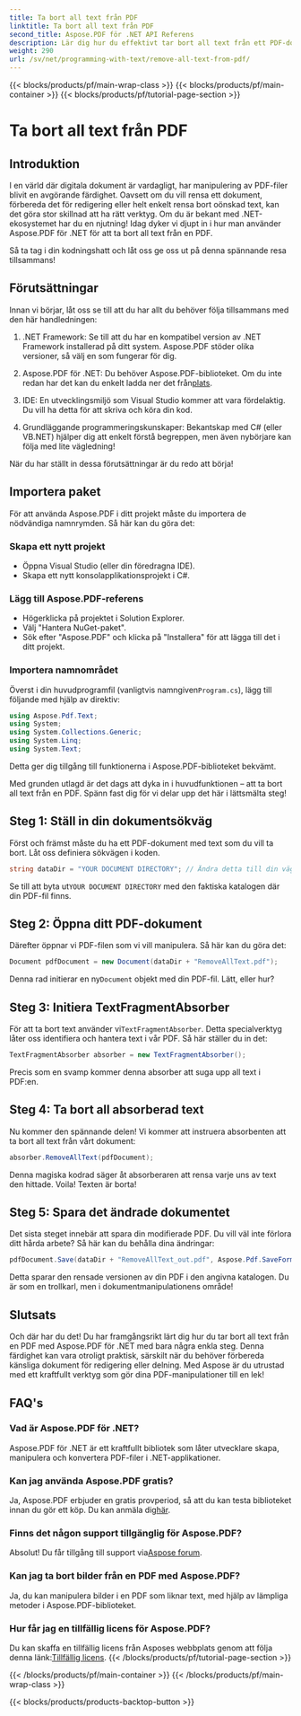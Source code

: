 ```yaml
---
title: Ta bort all text från PDF
linktitle: Ta bort all text från PDF
second_title: Aspose.PDF för .NET API Referens
description: Lär dig hur du effektivt tar bort all text från ett PDF-dokument med Aspose.PDF för .NET. Följ vår enkla guide för att bemästra PDF-manipulation.
weight: 290
url: /sv/net/programming-with-text/remove-all-text-from-pdf/
---
```


{{< blocks/products/pf/main-wrap-class >}}
{{< blocks/products/pf/main-container >}}
{{< blocks/products/pf/tutorial-page-section >}}

# Ta bort all text från PDF

## Introduktion

I en värld där digitala dokument är vardagligt, har manipulering av PDF-filer blivit en avgörande färdighet. Oavsett om du vill rensa ett dokument, förbereda det för redigering eller helt enkelt rensa bort oönskad text, kan det göra stor skillnad att ha rätt verktyg. Om du är bekant med .NET-ekosystemet har du en njutning! Idag dyker vi djupt in i hur man använder Aspose.PDF för .NET för att ta bort all text från en PDF. 

Så ta tag i din kodningshatt och låt oss ge oss ut på denna spännande resa tillsammans!

## Förutsättningar

Innan vi börjar, låt oss se till att du har allt du behöver följa tillsammans med den här handledningen:

1. .NET Framework: Se till att du har en kompatibel version av .NET Framework installerad på ditt system. Aspose.PDF stöder olika versioner, så välj en som fungerar för dig.
   
2. Aspose.PDF för .NET: Du behöver Aspose.PDF-biblioteket. Om du inte redan har det kan du enkelt ladda ner det från[plats](https://releases.aspose.com/pdf/net/).

3. IDE: En utvecklingsmiljö som Visual Studio kommer att vara fördelaktig. Du vill ha detta för att skriva och köra din kod.

4. Grundläggande programmeringskunskaper: Bekantskap med C# (eller VB.NET) hjälper dig att enkelt förstå begreppen, men även nybörjare kan följa med lite vägledning!

När du har ställt in dessa förutsättningar är du redo att börja!

## Importera paket

För att använda Aspose.PDF i ditt projekt måste du importera de nödvändiga namnrymden. Så här kan du göra det:

### Skapa ett nytt projekt

- Öppna Visual Studio (eller din föredragna IDE).
- Skapa ett nytt konsolapplikationsprojekt i C#.

### Lägg till Aspose.PDF-referens

- Högerklicka på projektet i Solution Explorer.
- Välj "Hantera NuGet-paket".
- Sök efter "Aspose.PDF" och klicka på "Installera" för att lägga till det i ditt projekt.

### Importera namnområdet

 Överst i din huvudprogramfil (vanligtvis namngiven`Program.cs`), lägg till följande med hjälp av direktiv:

```csharp
using Aspose.Pdf.Text;
using System;
using System.Collections.Generic;
using System.Linq;
using System.Text;
```

Detta ger dig tillgång till funktionerna i Aspose.PDF-biblioteket bekvämt.

Med grunden utlagd är det dags att dyka in i huvudfunktionen – att ta bort all text från en PDF. Spänn fast dig för vi delar upp det här i lättsmälta steg!

## Steg 1: Ställ in din dokumentsökväg 

Först och främst måste du ha ett PDF-dokument med text som du vill ta bort. Låt oss definiera sökvägen i koden.

```csharp
string dataDir = "YOUR DOCUMENT DIRECTORY"; // Ändra detta till din väg
```

 Se till att byta ut`YOUR DOCUMENT DIRECTORY` med den faktiska katalogen där din PDF-fil finns.

## Steg 2: Öppna ditt PDF-dokument

Därefter öppnar vi PDF-filen som vi vill manipulera. Så här kan du göra det:

```csharp
Document pdfDocument = new Document(dataDir + "RemoveAllText.pdf");
```

 Denna rad initierar en ny`Document` objekt med din PDF-fil. Lätt, eller hur?

## Steg 3: Initiera TextFragmentAbsorber

 För att ta bort text använder vi`TextFragmentAbsorber`. Detta specialverktyg låter oss identifiera och hantera text i vår PDF. Så här ställer du in det:

```csharp
TextFragmentAbsorber absorber = new TextFragmentAbsorber();
```

Precis som en svamp kommer denna absorber att suga upp all text i PDF:en.

## Steg 4: Ta bort all absorberad text

Nu kommer den spännande delen! Vi kommer att instruera absorbenten att ta bort all text från vårt dokument:

```csharp
absorber.RemoveAllText(pdfDocument);
```

Denna magiska kodrad säger åt absorberaren att rensa varje uns av text den hittade. Voila! Texten är borta!

## Steg 5: Spara det ändrade dokumentet

Det sista steget innebär att spara din modifierade PDF. Du vill väl inte förlora ditt hårda arbete? Så här kan du behålla dina ändringar:

```csharp
pdfDocument.Save(dataDir + "RemoveAllText_out.pdf", Aspose.Pdf.SaveFormat.Pdf);
```

Detta sparar den rensade versionen av din PDF i den angivna katalogen. Du är som en trollkarl, men i dokumentmanipulationens område!

## Slutsats

Och där har du det! Du har framgångsrikt lärt dig hur du tar bort all text från en PDF med Aspose.PDF för .NET med bara några enkla steg. Denna färdighet kan vara otroligt praktisk, särskilt när du behöver förbereda känsliga dokument för redigering eller delning. Med Aspose är du utrustad med ett kraftfullt verktyg som gör dina PDF-manipulationer till en lek!

## FAQ's

### Vad är Aspose.PDF för .NET?
Aspose.PDF för .NET är ett kraftfullt bibliotek som låter utvecklare skapa, manipulera och konvertera PDF-filer i .NET-applikationer.

### Kan jag använda Aspose.PDF gratis?
Ja, Aspose.PDF erbjuder en gratis provperiod, så att du kan testa biblioteket innan du gör ett köp. Du kan anmäla dig[här](https://releases.aspose.com/).

### Finns det någon support tillgänglig för Aspose.PDF?
 Absolut! Du får tillgång till support via[Aspose forum](https://forum.aspose.com/c/pdf/10).

### Kan jag ta bort bilder från en PDF med Aspose.PDF?
Ja, du kan manipulera bilder i en PDF som liknar text, med hjälp av lämpliga metoder i Aspose.PDF-biblioteket.

### Hur får jag en tillfällig licens för Aspose.PDF?
 Du kan skaffa en tillfällig licens från Asposes webbplats genom att följa denna länk:[Tillfällig licens](https://purchase.aspose.com/temporary-license/).
{{< /blocks/products/pf/tutorial-page-section >}}

{{< /blocks/products/pf/main-container >}}
{{< /blocks/products/pf/main-wrap-class >}}

{{< blocks/products/products-backtop-button >}}
